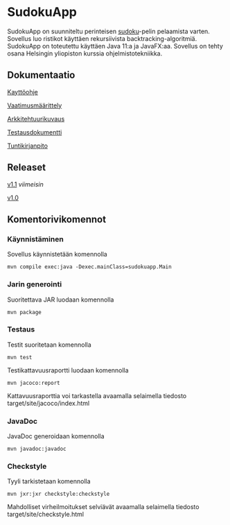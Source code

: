 # SudokuApp

SudokuApp on suunniteltu perinteisen [sudoku](https://en.wikipedia.org/wiki/Sudoku)-pelin pelaamista varten. Sovellus luo ristikot käyttäen rekursiivista backtracking-algoritmiä. SudokuApp on toteutettu käyttäen Java 11:a ja JavaFX:aa. Sovellus on tehty osana Helsingin yliopiston kurssia ohjelmistotekniikka.

## Dokumentaatio

[Kayttöohje](https://github.com/osekeranen/sudoku/blob/master/dokumentaatio/kayttoohje.md)

[Vaatimusmäärittely](https://github.com/osekeranen/sudoku/blob/master/dokumentaatio/vaatimusmaarittely.md)

[Arkkitehtuurikuvaus](https://github.com/osekeranen/sudoku/blob/master/dokumentaatio/arkkitehtuuri.md)

[Testausdokumentti](https://github.com/osekeranen/sudoku/blob/master/dokumentaatio/testaus.md)

[Tuntikirjanpito](https://github.com/osekeranen/sudoku/blob/master/dokumentaatio/tuntikirjanpito.md)

## Releaset

[v1.1](https://github.com/osekeranen/sudoku/releases/tag/v1.1) *viimeisin*

[v1.0](https://github.com/osekeranen/sudoku/releases/tag/v1.0)

## Komentorivikomennot

### Käynnistäminen

Sovellus käynnistetään komennolla

```
mvn compile exec:java -Dexec.mainClass=sudokuapp.Main
```

### Jarin generointi

Suoritettava JAR luodaan komennolla

```
mvn package
```

### Testaus

Testit suoritetaan komennolla

```
mvn test
```

Testikattavuusraportti luodaan komennolla

```
mvn jacoco:report
```

Kattavuusraporttia voi tarkastella avaamalla selaimella tiedosto target/site/jacoco/index.html

### JavaDoc

JavaDoc generoidaan komennolla

```
mvn javadoc:javadoc
```

### Checkstyle

Tyyli tarkistetaan komennolla

```
mvn jxr:jxr checkstyle:checkstyle
```

Mahdolliset virheilmoitukset selviävät avaamalla selaimella tiedosto target/site/checkstyle.html
